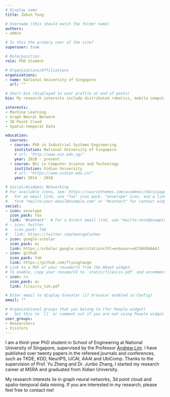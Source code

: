 ```yaml
---
# Display name
title: Zekun Tong

# Username (this should match the folder name)
authors:
- admin

# Is this the primary user of the site?
superuser: true

# Role/position
role: PhD Student

# Organizations/Affiliations
organizations:
- name: National University of Singapore
  url: ""

# Short bio (displayed in user profile at end of posts)
bio: My research interests include distributed robotics, mobile computing and programmable matter.

interests:
- Machine Learning
- Graph Neural Network
- 3D Point Cloud
- Spatio-temporal Data

education:
  courses:
  - course: PhD in Industrial Systems Engineering
    institution: National University of Singapore
    # url: "http://www.nus.edu.sg/"
    year: 2018 - present
  - course: BSc in Computer Science and Technology
    institution: Xidian University
    # url: "https://www.xidian.edu.cn/"
    year: 2014 - 2018

# Social/Academic Networking
# For available icons, see: https://sourcethemes.com/academic/docs/page-builder/#icons
#   For an email link, use "fas" icon pack, "envelope" icon, and a link in the
#   form "mailto:your-email@example.com" or "#contact" for contact widget.
social:
- icon: envelope
  icon_pack: fas
  link: '#contact'  # For a direct email link, use "mailto:test@example.org".
# - icon: twitter
#   icon_pack: fab
#   link: https://twitter.com/GeorgeCushen
- icon: google-scholar
  icon_pack: ai
  link: https://scholar.google.com/citations?hl=en&user=odJ3HhEAAAAJ
- icon: github
  icon_pack: fab
  link: https://github.com/flyingtango
# Link to a PDF of your resume/CV from the About widget.
# To enable, copy your resume/CV to `static/files/cv.pdf` and uncomment the lines below.
- icon: cv
  icon_pack: ai
  link: files/cv_tzk.pdf

# Enter email to display Gravatar (if Gravatar enabled in Config)
email: ""

# Organizational groups that you belong to (for People widget)
#   Set this to `[]` or comment out if you are not using People widget.
user_groups:
- Researchers
- Visitors
---
```


I am a third-year PhD student in School of Engineering at National University of Singapore, supervised by the Professor [Andrew Lim](https://www.limandrew.org). I have published over twenty papers in the refereed journals and conferences, such as TKDE, KDD, NeurIPS, IJCAI, AAAI and UbiComp. Thanks to the supervision of Prof. Yu Zheng and Dr. Junbo Zhang, I started my research career at MSRA and graduated from Xidian University.

My research interests lie in graph neural networks, 3d point cloud and spatio-temporal data mining. If you are interested in my research, please feel free to contact me!
